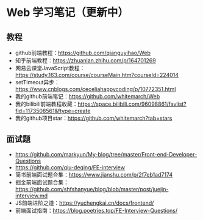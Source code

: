 # Web 学习笔记（更新中）

## 教程
- github前端教程：https://github.com/qianguyihao/Web
- 知乎前端教程：https://zhuanlan.zhihu.com/p/164701269
- 网易云课堂JavaScript教程：https://study.163.com/course/courseMain.htm?courseId=224014
- setTimeout异步：https://www.cnblogs.com/ceceliahappycoding/p/10772351.html
- 我的github前端笔记：https://github.com/whitemarch/Web
- 我的bilibili前端教程收藏：https://space.bilibili.com/96098861/favlist?fid=1173508561&ftype=create
- 我的github项目star：https://github.com/whitemarch?tab=stars

## 面试题
- https://github.com/markyun/My-blog/tree/master/Front-end-Developer-Questions
- https://github.com/qiu-deqing/FE-interview
- 简书前端面试题合集：https://www.jianshu.com/p/2f7eb1ad7174
- 掘金前端面试题合集：https://github.com/shfshanyue/blog/blob/master/post/juejin-interview.md
- JS前端进阶之道：https://yuchengkai.cn/docs/frontend/
- 前端面试指南：https://blog.poetries.top/FE-Interview-Questions/
